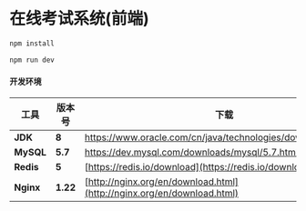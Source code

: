 # 在线考试系统(前端)


``` bash
npm install
```

``` bash
npm run dev
```

#### 开发环境


| **工具**  | **版本号** | **下载**                                                     |
| --------- | ---------- | ------------------------------------------------------------ |
| **JDK**   | **8**      | https://www.oracle.com/cn/java/technologies/downloads/#java8 |
| **MySQL** | **5.7**    | https://dev.mysql.com/downloads/mysql/5.7.html               |
| **Redis** | **5**      | [https://redis.io/download](https://redis.io/download)       |
| **Nginx** | **1.22**   | [http://nginx.org/en/download.html](http://nginx.org/en/download.html) |
